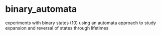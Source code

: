 # binary_automata
experiments with binary states (10) using an automata approach to study expansion and reversal of states through lifetimes

